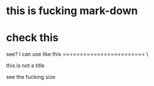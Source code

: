 # this is fucking mark-down

# check this       

see? I can use like this
======================== \

this is not a title 

see the fucking size

